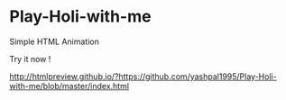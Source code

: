 Play-Holi-with-me
=================

Simple HTML Animation

Try it now !

http://htmlpreview.github.io/?https://github.com/yashpal1995/Play-Holi-with-me/blob/master/index.html


